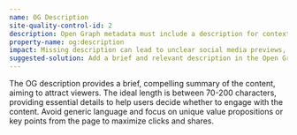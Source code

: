 ```yaml
---
name: OG Description
site-quality-control-id: 2
description: Open Graph metadata must include a description for context.
property-name: og:description
impact: Missing description can lead to unclear social media previews, decreasing user engagement.
suggested-solution: Add a brief and relevant description in the Open Graph metadata tag for better content
---
```


The OG description provides a brief, compelling summary of the content, aiming
to attract viewers. The ideal length is between 70-200 characters, providing
essential details to help users decide whether to engage with the content. Avoid
generic language and focus on unique value propositions or key points from the
page to maximize clicks and shares.
